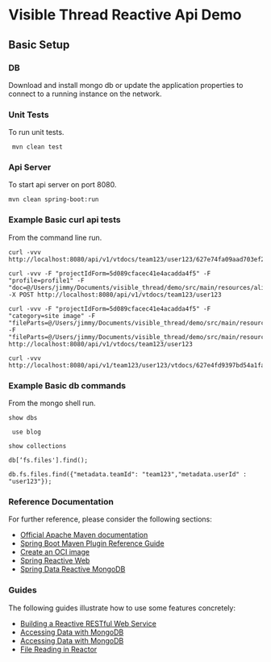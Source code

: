 # Visible Thread Reactive Api Demo


## Basic Setup

### DB

Download and install mongo db or update the application properties to connect to a running instance on the network.

### Unit Tests

To run unit tests.

``` mvn clean test```


### Api Server

To start api server on port 8080.

```mvn clean spring-boot:run   ```

### Example Basic curl api tests

From the command line run.

```
curl -vvv http://localhost:8080/api/v1/vtdocs/team123/user123/627e74fa09aad703ef2a3c73
```

```
curl -vvv -F "projectIdForm=5d089cfacec41e4acadda4f5" -F "profile=profile1" -F "doc=@/Users/jimmy/Documents/visible_thread/demo/src/main/resources/alice_in_wonderland.txt" -X POST http://localhost:8080/api/v1/vtdocs/team123/user123
```

```
curl -vvv -F "projectIdForm=5d089cfacec41e4acadda4f5" -F "category=site image" -F "fileParts=@/Users/jimmy/Documents/visible_thread/demo/src/main/resources/alice_in_wonderland.txt" -F "fileParts=@/Users/jimmy/Documents/visible_thread/demo/src/main/resources/alice_in_wonderland.txt"  http://localhost:8080/api/v1/vtdocs/team123/user123
```

```
curl -vvv http://localhost:8080/api/v1/team123/user123/vtdocs/627e4fd9397bd54a1fa10234
```

### Example Basic db commands

From the mongo shell run. 

```show dbs```


``` use blog```

```show collections```

```db[‘fs.files'].find();```

```db.fs.files.find({"metadata.teamId": "team123","metadata.userId" : "user123"});```

### Reference Documentation
For further reference, please consider the following sections:

* [Official Apache Maven documentation](https://maven.apache.org/guides/index.html)
* [Spring Boot Maven Plugin Reference Guide](https://docs.spring.io/spring-boot/docs/2.6.7/maven-plugin/reference/html/)
* [Create an OCI image](https://docs.spring.io/spring-boot/docs/2.6.7/maven-plugin/reference/html/#build-image)
* [Spring Reactive Web](https://docs.spring.io/spring-boot/docs/2.6.7/reference/htmlsingle/#web.reactive)
* [Spring Data Reactive MongoDB](https://docs.spring.io/spring-boot/docs/2.6.7/reference/htmlsingle/#boot-features-mongodb)

### Guides
The following guides illustrate how to use some features concretely:

* [Building a Reactive RESTful Web Service](https://spring.io/guides/gs/reactive-rest-service/)
* [Accessing Data with MongoDB](https://spring.io/guides/gs/accessing-data-mongodb/)
* [Accessing Data with MongoDB](https://spring.io/guides/gs/accessing-data-mongodb/)
* [File Reading in Reactor](https://simonbasle.github.io/2017/10/file-reading-in-reactor/)

